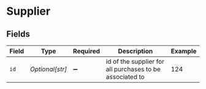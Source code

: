 # Supplier


## Fields

| Field                                                    | Type                                                     | Required                                                 | Description                                              | Example                                                  |
| -------------------------------------------------------- | -------------------------------------------------------- | -------------------------------------------------------- | -------------------------------------------------------- | -------------------------------------------------------- |
| `id`                                                     | *Optional[str]*                                          | :heavy_minus_sign:                                       | id of the supplier for all purchases to be associated to | 124                                                      |